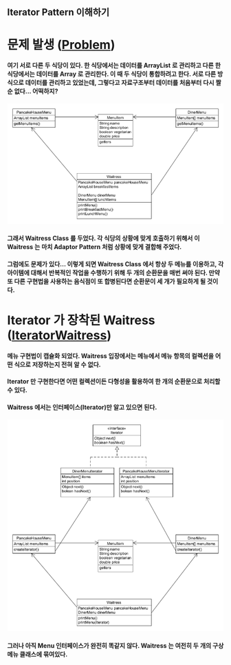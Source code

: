 ## Iterator Pattern 이해하기

# 문제 발생 ([Problem](./Problem))
#### 여기 서로 다른 두 식당이 있다. 한 식당에서는 데이터를 ArrayList 로 관리하고 다른 한 식당에서는 데이터를 Array 로 관리한다. 이 때 두 식당이 통합하려고 한다. 서로 다른 방식으로 데이터를 관리하고 있었는데, 그렇다고 자료구조부터 데이터를 처음부터 다시 짤 순 없다... 어떡하지?
![inline-block](./Problem/Iterator-problem.png)
#### 그래서 Waitress Class 를 두었다. 각 식당의 상황에 맞게 호출하기 위해서 이 Waitress 는 마치 Adaptor Pattern 처럼 상황에 맞게 결합해 주었다.
#### 그럼에도 문제가 있다... 이렇게 되면 Waitress Class 에서 항상 두 메뉴를 이용하고, 각 아이템에 대해서 반복적인 작업을 수행하기 위해 두 개의 순환문을 매번 써야 된다. 만약 또 다른 구현법을 사용하는 음식점이 또 합병된다면 순환문이 세 개가 필요하게 될 것이다.

# Iterator 가 장착된 Waitress ([IteratorWaitress](./IteratorWaitress))
#### 메뉴 구현법이 캡슐화 되었다. Waitress 입장에서는 메뉴에서 메뉴 항목의 컬렉션을 어떤 식으로 저장하는지 전혀 알 수 없다.
#### Iterator 만 구현한다면 어떤 컬렉션이든 다형성을 활용하여 한 개의 순환문으로 처리할 수 있다.
#### Waitress 에서는 인터페이스(Iterator)만 알고 있으면 된다.
![inline-block](./IteratorWaitress/Iterator-IteratorPattern.png)
#### 그러나 아직 Menu 인터페이스가 완전히 똑같지 않다. Waitress 는 여전히 두 개의 구상 메뉴 클래스에 묶여있다.